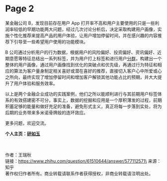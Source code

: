 # Page 2

某金融公司 B，发现目前存在用户 App 打开率不高和用户主要使用的只是一些利润率较低的早期功能两大问题，经过几次讨论分析后，决定采取构建用户画像，实施个性化推荐来提高产品的用户体验，让用户增加停留时间，并在感兴趣的内容推荐下引导至一些希望用户使用的功能模块。

B 公司通过分析用户的行为数据，根据用户的风险偏好、投资偏好、资讯偏好、近期意愿等特征总结出一系列标签，并为用户打上标签和进行用户[分群](https://www.zhihu.com/search?q=%E5%88%86%E7%BE%A4\&search\_source=Entity\&hybrid\_search\_source=Entity\&hybrid\_search\_extra=%7B%22sourceType%22%3A%22answer%22%2C%22sourceId%22%3A577112571%7D)，构建出一个整体的用户画像，通过用户画像找到优化的突破点和优先级，再通过行为特征和相应的算法为客户量身制定相关喜好或潜在喜好的推荐，直接切入客户心中所爱或心之所向，最终实现了增加停留时间和增加客户解锁其他功能占比的预期，并大大提升了用户体验和服务效率。

以上是两个金融企业成功的实践案例，他们之所以能顺利进行与其前期用户标签体系的有效搭建密不可分，事实上，数据的挖掘和应用是一个厚积薄发的过程，前期积蓄足够的能量和做好充足的准备，避免形式主义，真正将每一步落到实处，将为后期的业务带来多米诺骨牌般的连环效应。

更多问题，欢迎交流。

**个人主页：**[**研如玉**](https://www.zhihu.com/people/lue-lue-lue-71-21/activities)

\
\
作者：王瑞秋\
链接：https://www.zhihu.com/question/61510644/answer/577112571\
来源：知乎\
著作权归作者所有。商业转载请联系作者获得授权，非商业转载请注明出处。
